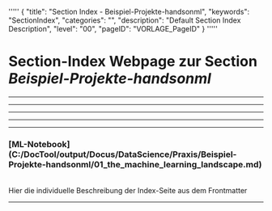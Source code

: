 '''''
{
"title": "Section Index - Beispiel-Projekte-handsonml",
"keywords": "SectionIndex",
"categories": "",
"description": "Default Section Index Description",
"level": "00",
"pageID": "VORLAGE_PageID"
}
'''''


<h1>Section-Index Webpage zur Section <i>Beispiel-Projekte-handsonml</i></h1>

<hr><hr><hr><hr><hr>


<h3>[ML-Notebook](C:/DocTool/output/Docus/DataScience/Praxis/Beispiel-Projekte-handsonml/01_the_machine_learning_landscape.md)</h3><br>Hier die individuelle Beschreibung der Index-Seite aus dem Frontmatter<hr>